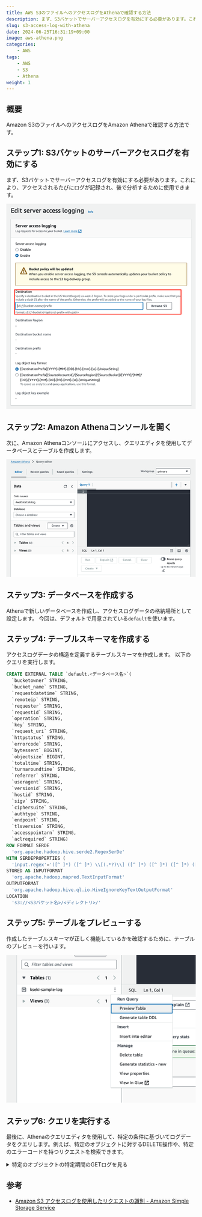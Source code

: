 ```yaml
---
title: AWS S3のファイルへのアクセスログをAthenaで確認する方法
description: まず、S3バケットでサーバーアクセスログを有効にする必要があります。これにより、アクセスされるたびにログが記録され、後で分析するために使用できます。
slug: s3-access-log-with-athena
date: 2024-06-25T16:31:19+09:00
image: aws-athena.png
categories:
    - AWS
tags:
    - AWS
    - S3
    - Athena
weight: 1
---
```


## 概要

Amazon S3のファイルへのアクセスログをAmazon Athenaで確認する方法です。

## ステップ1: S3バケットのサーバーアクセスログを有効にする

まず、S3バケットでサーバーアクセスログを有効にする必要があります。これにより、アクセスされるたびにログが記録され、後で分析するために使用できます。

![edit s3 access log settings](athena-step1.png)

## ステップ2: Amazon Athenaコンソールを開く

次に、Amazon Athenaコンソールにアクセスし、クエリエディタを使用してデータベースとテーブルを作成します。

![athena query editor](athena-step2.png)

## ステップ3: データベースを作成する

Athenaで新しいデータベースを作成し、アクセスログデータの格納場所として設定します。
今回は、デフォルトで用意されている`default`を使います。

## ステップ4: テーブルスキーマを作成する

アクセスログデータの構造を定義するテーブルスキーマを作成します。
以下のクエリを実行します。

```sql
CREATE EXTERNAL TABLE `default.<データベース名>`(
  `bucketowner` STRING,
  `bucket_name` STRING,
  `requestdatetime` STRING,
  `remoteip` STRING,
  `requester` STRING,
  `requestid` STRING,
  `operation` STRING,
  `key` STRING,
  `request_uri` STRING,
  `httpstatus` STRING,
  `errorcode` STRING,
  `bytessent` BIGINT,
  `objectsize` BIGINT,
  `totaltime` STRING,
  `turnaroundtime` STRING,
  `referrer` STRING,
  `useragent` STRING,
  `versionid` STRING,
  `hostid` STRING,
  `sigv` STRING,
  `ciphersuite` STRING,
  `authtype` STRING,
  `endpoint` STRING,
  `tlsversion` STRING,
  `accesspointarn` STRING,
  `aclrequired` STRING)
ROW FORMAT SERDE
  'org.apache.hadoop.hive.serde2.RegexSerDe'
WITH SERDEPROPERTIES (
  'input.regex'='([^ ]*) ([^ ]*) \\[(.*?)\\] ([^ ]*) ([^ ]*) ([^ ]*) ([^ ]*) ([^ ]*) (\"[^\"]*\"|-) (-|[0-9]*) ([^ ]*) ([^ ]*) ([^ ]*) ([^ ]*) ([^ ]*) ([^ ]*) (\"[^\"]*\"|-) ([^ ]*)(?: ([^ ]*) ([^ ]*) ([^ ]*) ([^ ]*) ([^ ]*) ([^ ]*) ([^ ]*) ([^ ]*))?.*$')
STORED AS INPUTFORMAT
  'org.apache.hadoop.mapred.TextInputFormat'
OUTPUTFORMAT
  'org.apache.hadoop.hive.ql.io.HiveIgnoreKeyTextOutputFormat'
LOCATION
  's3://<S3バケット名>/<ディレクトリ>/'

```

## ステップ5: テーブルをプレビューする

作成したテーブルスキーマが正しく機能しているかを確認するために、テーブルのプレビューを行います。

![preview table](athena-step5.png)

## ステップ6: クエリを実行する

最後に、Athenaのクエリエディタを使用して、特定の条件に基づいてログデータをクエリします。例えば、特定のオブジェクトに対するDELETE操作や、特定のエラーコードを持つリクエストを検索できます。

<details>
  <summary>特定のオブジェクトの特定期間のGETログを見る</summary>

```sql
SELECT *
FROM default.<データベース名>
WHERE Key='prefix/images/picture.jpg'
    AND operation='REST.GET.OBJECT'
    AND parse_datetime(requestdatetime,'dd/MMM/yyyy:HH:mm:ss Z')
    BETWEEN parse_datetime('2024-06-18:07:00:00','yyyy-MM-dd:HH:mm:ss')
    AND parse_datetime('2024-06-18:08:00:00','yyyy-MM-dd:HH:mm:ss');
```

</details>

## 参考

- [Amazon S3 アクセスログを使用したリクエストの識別 - Amazon Simple Storage Service](https://docs.aws.amazon.com/ja_jp/AmazonS3/latest/userguide/using-s3-access-logs-to-identify-requests.html)
